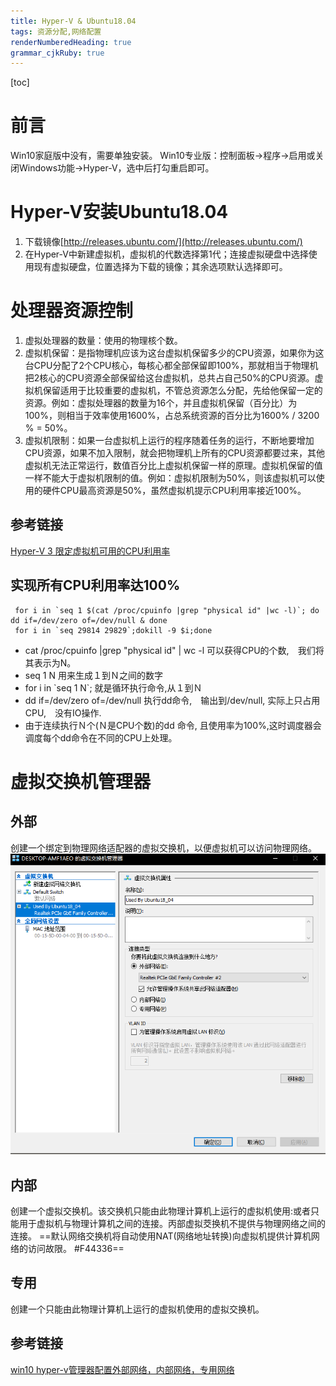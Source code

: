 ```yaml
---
title: Hyper-V & Ubuntu18.04
tags: 资源分配,网络配置
renderNumberedHeading: true
grammar_cjkRuby: true
---
```


[toc]


# 前言
Win10家庭版中没有，需要单独安装。
Win10专业版：控制面板->程序->启用或关闭Windows功能->Hyper-V，选中后打勾重启即可。

# Hyper-V安装Ubuntu18.04
1. 下载镜像[http://releases.ubuntu.com/](http://releases.ubuntu.com/)
2. 在Hyper-V中新建虚拟机，虚拟机的代数选择第1代；连接虚拟硬盘中选择使用现有虚拟硬盘，位置选择为下载的镜像；其余选项默认选择即可。
# 处理器资源控制

1. 虚拟处理器的数量：使用的物理核个数。
2. 虚拟机保留：是指物理机应该为这台虚拟机保留多少的CPU资源，如果你为这台CPU分配了2个CPU核心，每核心都全部保留即100%，那就相当于物理机把2核心的CPU资源全部保留给这台虚拟机，总共占自己50%的CPU资源。虚拟机保留适用于比较重要的虚拟机，不管总资源怎么分配，先给他保留一定的资源。例如：虚拟处理器的数量为16个，并且虚拟机保留（百分比）为100%，则相当于效率使用1600%，占总系统资源的百分比为1600% / 3200 % = 50%。
3. 虚拟机限制：如果一台虚拟机上运行的程序随着任务的运行，不断地要增加CPU资源，如果不加入限制，就会把物理机上所有的CPU资源都要过来，其他虚拟机无法正常运行，数值百分比上虚拟机保留一样的原理。虚拟机保留的值一样不能大于虚拟机限制的值。例如：虚拟机限制为50%，则该虚拟机可以使用的硬件CPU最高资源是50%，虽然虚拟机提示CPU利用率接近100%。
## 参考链接
[Hyper-V 3 限定虚拟机可用的CPU利用率](https://blog.51cto.com/wangshujiang/936269)
## 实现所有CPU利用率达100%

``` bash?linenums
 for i in `seq 1 $(cat /proc/cpuinfo |grep "physical id" |wc -l)`; do dd if=/dev/zero of=/dev/null & done
 for i in `seq 29814 29829`;dokill -9 $i;done
```
- cat /proc/cpuinfo |grep "physical id" | wc -l 可以获得CPU的个数,　我们将其表示为N。
- seq 1 N 用来生成１到Ｎ之间的数字
- for i in \`seq 1 N\`; 就是循环执行命令,从１到Ｎ
- dd if=/dev/zero of=/dev/null 执行dd命令,　输出到/dev/null, 实际上只占用CPU,　没有IO操作.
- 由于连续执行Ｎ个(Ｎ是CPU个数)的dd 命令, 且使用率为100%,这时调度器会调度每个dd命令在不同的CPU上处理。
# 虚拟交换机管理器
## 外部
创建一个绑定到物理网络适配器的虚拟交换机，以便虚拟机可以访问物理网络。
![外部类型](./images/1642847333350.png)

## 内部
创建一个虚拟交换机。该交换机只能由此物理计算机上运行的虚拟机使用:或者只能用于虚拟机与物理计算机之间的连接。丙部虚拟茭换机不提供与物理网络之间的连接。
==默认网络交换机将自动使用NAT(网络地址转换)向虚拟机提供计算机网络的访问故限。 #F44336==

## 专用
创建一个只能由此物理计算机上运行的虚拟机使用的虚拟交换机。

## 参考链接
[win10 hyper-v管理器配置外部网络，内部网络，专用网络](https://blog.csdn.net/qq_35363270/article/details/103164460?spm=1001.2101.3001.6650.1&utm_medium=distribute.pc_relevant.none-task-blog-2%7Edefault%7ECTRLIST%7ERate-1.pc_relevant_default&depth_1-utm_source=distribute.pc_relevant.none-task-blog-2%7Edefault%7ECTRLIST%7ERate-1.pc_relevant_default&utm_relevant_index=2)